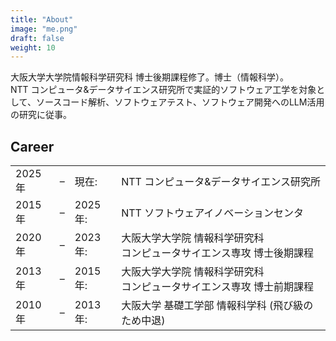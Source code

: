 ```yaml
---
title: "About"
image: "me.png"
draft: false
weight: 10
---
```


大阪大学大学院情報科学研究科 博士後期課程修了。博士（情報科学）。<br>
NTT コンピュータ&データサイエンス研究所で実証的ソフトウェア工学を対象として、ソースコード解析、ソフトウェアテスト、ソフトウェア開発へのLLM活用の研究に従事。

<a href="https://scholar.google.com/citations?hl=en&user=BCusIZwAAAAJ" class="icons8-google-scholar my-icon"></a>
<a href="https://twitter.com/_knukio" class="icons8-twitter my-icon"></a>
<a href="https://github.com/knukio" class="icons8-github my-icon"></a>

## Career
<table class="career">
    <tbody>
        <tr>
            <td class="year">2025年</td>
            <td class="year hyphen">&ndash;</td>
            <td class="year">現在:</td>
            <td class="desc">NTT コンピュータ&データサイエンス研究所</td>
        </tr>
        <tr>
            <td class="year">2015年</td>
            <td class="year hyphen">&ndash;</td>
            <td class="year">2025年:</td>
            <td class="desc">NTT ソフトウェアイノベーションセンタ</td>
        </tr>
        <tr>
            <td class="year">2020年</td>
            <td class="year hyphen">&ndash;</td>
            <td class="year">2023年:</td>
            <td class="desc">大阪大学大学院 情報科学研究科 <br> コンピュータサイエンス専攻 博士後期課程</td>
        </tr>
        <tr>
            <td class="year">2013年</td>
            <td class="year hyphen">&ndash;</td>
            <td class="year">2015年:</td>
            <td class="desc">大阪大学大学院 情報科学研究科 <br> コンピュータサイエンス専攻 博士前期課程</td>
        </tr>
        <tr>
            <td class="year">2010年</td>
            <td class="year hyphen">&ndash;</td>
            <td class="year">2013年:</td>
            <td class="desc">大阪大学 基礎工学部 情報科学科 (飛び級のため中退)</td>
        </tr>
    </tbody>
</table>